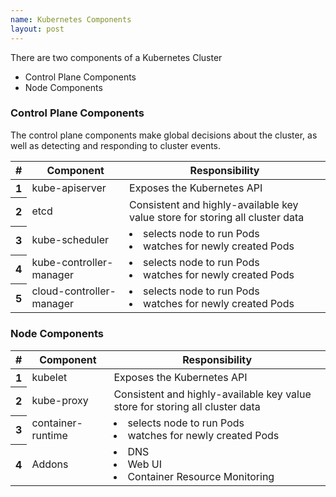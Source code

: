 ```yaml
---
name: Kubernetes Components
layout: post
---
```


There are two components of a Kubernetes Cluster
* Control Plane Components
* Node Components

### Control Plane Components
The control plane components make global decisions about the cluster, as well as detecting and responding to cluster 
events. 

<table class="table table-dark">
  <thead>
    <tr>
      <th scope="col">#</th>
      <th scope="col">Component</th>
      <th scope="col">Responsibility</th>
    </tr>
  </thead>
  <tbody>
    <tr>
      <th scope="row">1</th>
      <td>kube-apiserver</td>
      <td>Exposes the Kubernetes API</td>
    </tr>
    <tr>
      <th scope="row">2</th>
      <td>etcd</td>
      <td>Consistent and highly-available key value store for storing all cluster data</td>
    </tr>
    <tr>
      <th scope="row">3</th>
      <td>kube-scheduler</td>
      <td><li>selects node to run Pods</li><li>watches for newly created Pods</li></td>
    </tr>
    <tr>
      <th scope="row">4</th>
      <td>kube-controller-manager</td>
      <td><li>selects node to run Pods</li><li>watches for newly created Pods</li></td>
    </tr>
    <tr>
      <th scope="row">5</th>
      <td>cloud-controller-manager</td>
      <td><li>selects node to run Pods</li><li>watches for newly created Pods</li></td>
    </tr>
  </tbody>
</table>

### Node Components

<table class="table table-dark">
  <thead>
    <tr>
      <th scope="col">#</th>
      <th scope="col">Component</th>
      <th scope="col">Responsibility</th>
    </tr>
  </thead>
  <tbody>
    <tr>
      <th scope="row">1</th>
      <td>kubelet</td>
      <td>Exposes the Kubernetes API</td>
    </tr>
    <tr>
      <th scope="row">2</th>
      <td>kube-proxy</td>
      <td>Consistent and highly-available key value store for storing all cluster data</td>
    </tr>
    <tr>
      <th scope="row">3</th>
      <td>container-runtime</td>
      <td><li>selects node to run Pods</li><li>watches for newly created Pods</li></td>
    </tr>
    <tr>
      <th scope="row">4</th>
      <td>Addons</td>
      <td><li>DNS</li><li>Web UI</li><li>Container Resource Monitoring</li></td>
    </tr>
  </tbody>
</table>


